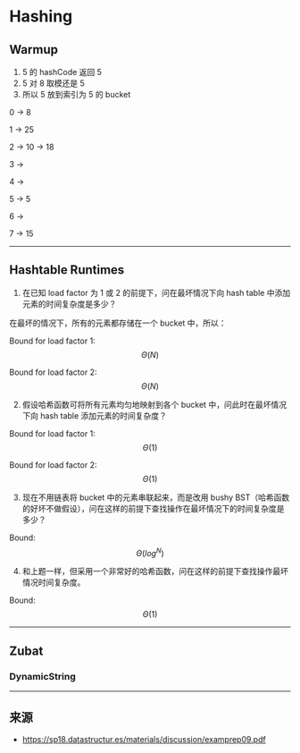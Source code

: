 # Hashing

## Warmup

1. 5 的 hashCode 返回 5
2. 5 对 8 取模还是 5
3. 所以 5 放到索引为 5 的 bucket

0 -> 8

1 -> 25

2 -> 10 -> 18

3 ->

4 ->

5 -> 5

6 ->

7 -> 15


---

## Hashtable Runtimes

1. 在已知 load factor 为 1 或 2 的前提下，问在最坏情况下向 hash table 中添加元素的时间复杂度是多少？

在最坏的情况下，所有的元素都存储在一个 bucket 中，所以：

Bound for load factor 1: $$\Theta(N)$$

Bound for load factor 2: $$\Theta(N)$$

2. 假设哈希函数可将所有元素均匀地映射到各个 bucket 中，问此时在最坏情况下向 hash table 添加元素的时间复杂度？

Bound for load factor 1: $$\Theta(1)$$

Bound for load factor 2: $$\Theta(1)$$

3. 现在不用链表将 bucket 中的元素串联起来，而是改用 bushy BST（哈希函数的好坏不做假设），问在这样的前提下查找操作在最坏情况下的时间复杂度是多少？

Bound: $$\Theta(log^N)$$

4. 和上题一样，但采用一个非常好的哈希函数，问在这样的前提下查找操作最坏情况时间复杂度。

Bound: $$\Theta(1)$$

---

## Zubat

### DynamicString



---

## 来源

- <https://sp18.datastructur.es/materials/discussion/examprep09.pdf>
